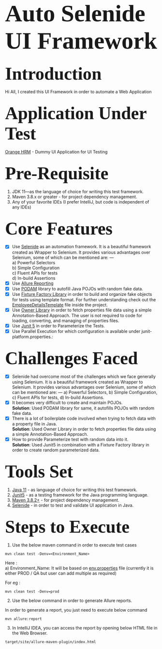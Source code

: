 # <span style="font-family: Calibri; font-size: 2.8em;"> Auto Selenide UI Framework </span>

## <span style="font-family: Calibri; font-size: 2.8em;"> Introduction </span>

Hi All, I created this UI Framework in order to automate a Web Application

## <span style="font-family: Calibri; font-size: 2.8em;"> Application Under Test </span>

[Orange HRM](https://opensource-demo.orangehrmlive.com/web/index.php/auth/login) - Dummy UI Application for UI Testing

## <span style="font-family: Calibri; font-size: 2.8em;"> Pre-Requisite </span>

1. JDK 11—as the language of choice for writing this test framework.
2. Maven 3.8.x or greater - for project dependency management.
3. Any of your favorite IDEs (I prefer IntelliJ, but code is independent of any IDEs)

## <span style="font-family: Calibri; font-size: 2.8em;"> Core Features </span>
- [x] Use [Selenide](https://selenide.org/) as an automation framework. 
It is a beautiful framework created as Wrapper to Selenium. 
It provides various advantages over Selenium, some of which can be mentioned are: — <br/> 
  a) Powerful Selectors <br/>
  b) Simple Configuration <br/>
  c) Fluent APIs for tests <br/>
  d) In-build Assertions <br/> 
- [x] Use [Allure Reporting](https://docs.qameta.io/allure/)
- [x] Use [PODAM](http://mtedone.github.io/podam/) library to autofill Java POJOs with random fake data.
- [x] Use [Fixture Factory Library](https://github.com/six2six/fixture-factory) in order to build and organize fake objects for tests using template format. For
  further understanding check out the [EmployeeDetailsTemplate](https://github.com/Kislaya1/RestApiProFramework/blob/main/src/main/java/com/rest/api/pro/templates/BookingTemplates.ja)
  file inside the project.
- [x] Use [Owner Library](https://matteobaccan.github.io/owner/) in order to fetch properties file data using a simple
  Annotation-Based Approach. The user is not required to code for loading, converting, and managing of properties files.
- [x] Use [Junit 5](https://reflectoring.io/tutorial-junit5-parameterized-tests/) in order to Parameterize the Tests.
- [x] Use Parallel Execution for which configuration is available under junit-platform.properties.:

## <span style="font-family: Calibri; font-size: 2.8em;"> Challenges Faced </span>

- [x] Selenide had overcome most of the challenges which we face generally using Selenium.
It is a beautiful framework created as Wrapper to Selenium. It provides various advantages over Selenium, 
some of which can be mentioned are: — a) Powerful Selectors, b) Simple Configuration, c) Fluent APIs for tests, d) In-build Assertions. 
- [x] It becomes very difficult to create and maintain POJOs.<br />
  <b>Solution</b>: Used PODAM library for same, it autofills POJOs with random fake data.
- [x] There is a lot of boilerplate code involved when trying to fetch data with a property file in Java.<br />
  <b>Solution</b>: Used Owner Library in order to fetch properties file data using a simple Annotation-Based Approach.
- [x] How to provide Parameterize test with random data into it.<br />
  <b>Solution</b>: Used Junit5 in combination with a Fixture Factory library in order to create random parameterized data.

## <span style="font-family: Calibri; font-size: 2.8em;"> Tools Set </span>

1. [Java 11](https://www.oracle.com/java/technologies/javase/jdk11-archive-downloads.html) - as language of choice for writing this test framework.
2. [Junit5](https://junit.org/junit5/) - as a testing framework for the Java programming language.
3. [Maven 3.8.2+](https://maven.apache.org/) - for project dependency management.
4. [Selenide](https://selenide.org/) - in order to test and validate UI application in Java.

## <span style="font-family: Calibri; font-size: 2.8em;"> Steps to Execute </span>

1. Use the below maven command in order to execute test cases
```
mvn clean test -Denv=<Environment_Name>
```
Here :<br />
a) Environment_Name: It will be based on [env.properties]() file (currently it is either PROD / QA but user can add multiple as required)<br />

For eg :
```
mvn clean test -Denv=prod
```

2. Use the below command in order to generate Allure reports.

In order to generate a report, you just need to execute below command

```
mvn allure:report
```

3. In IntelliJ IDEA, you can access the report by opening below HTML file in the Web Browser.

```
target/site/allure-maven-plugin/index.html
```
